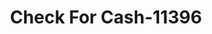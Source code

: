 ---
f_zip-code: 51360
f_state-code: IA
title: Check For Cash-11396
f_phone: 712-336-2274
f_city-only: Spirit Lake
f_address: 2301 Circle Drive West Spirit Lake
f_location-unique-id: '11396'
slug: check-for-cash-11396
updated-on: '2024-05-30T13:46:58.046Z'
created-on: '2024-05-30T13:36:59.803Z'
published-on: '2024-05-30T13:54:32.469Z'
f_city-state: cms/city/spirit-lake-ia.md
f_company: cms/company/check-for-cash.md
f_state: cms/state/iowa.md
layout: '[payday-loan].html'
tags: payday-loan
---